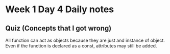 # Week 1 Day 4 Daily notes

## Quiz (Concepts that I got wrong)

All function can act as objects because they are just and instance of object. Even if the function is declared as a const, attributes may still be added.



